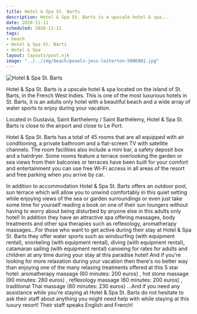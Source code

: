 ```yaml
---
title: Hotel & Spa St. Barts
description: Hotel & Spa St. Barts is a upscale hotel & spa...
date: 2020-11-11
scheduled: 2020-11-11
tags:
- beach
- Hotel & Spa St. Barts
- Hotel & Spa
layout: layouts/post.njk
image: "../../img/beach/pexels-jess-loiterton-5006981.jpg"
---
```


![Hotel & Spa St. Barts](../../img/beach/pexels-jess-loiterton-5006981.jpg)

Hotel & Spa St. Barts is a upscale hotel & spa located on the island of St. Barts, in the French West Indies. This is one of the most luxurious hotels in St. Barts, it is an adults only hotel with a beautiful beach and a wide array of water sports to enjoy during your vacation.

Located in Gustavia, Saint Barthelemy / Saint Barthélemy, Hotel & Spa St. Barts is close to the airport and close to Le Port.

Hotel & Spa St. Barts has a total of 45 rooms that are all equipped with air conditioning, a private bathroom and a flat-screen TV with satellite channels. The room facilities also include a mini bar, a safety deposit box and a hairdryer. Some rooms feature a terrace overlooking the garden or sea views from their balconies or terraces have been built for your comfort and entertainment you can use free Wi-Fi access in all areas of the resort and free parking when you arrive by car.

In addition to accommodation Hotel & Spa St. Barts offers an outdoor pool, sun terrace which will allow you to unwind comfortably in this quiet setting while enjoying views of the sea or garden surroundings or even just take some time for yourself reading a book on one of their sun loungers without having to worry about being disturbed by anyone else in this adults only hotel! In addition they have an attractive spa offering massages, body treatments and other spa therapies such as reflexology, aromatherapy massages...For those who want to get active during their stay at Hotel & Spa St. Barts they offer water sports such as windsurfing (with equipment rental), snorkeling (with equipment rental), diving (with equipment rental), catamaran sailing (with equipment rental) canoeing for rates for adults and children at any time during your stay at this paradise hotel! And if you're looking for more relaxation during your vacation then there's no better way than enjoying one of the many relaxing treatments offered at this 5 star hotel: aromatherapy massage (60 minutes: 200 euros) , hot stone massage (90 minutes: 260 euros) , reflexology massage (60 minutes: 200 euros) , traditional Thai massage (80 minutes: 230 euros) ...And if you need any assistance while you're staying at Hotel & Spa St. Barts do not hesitate to ask their staff about anything you might need help with while staying at this luxury resort! Their staff speaks English and French!